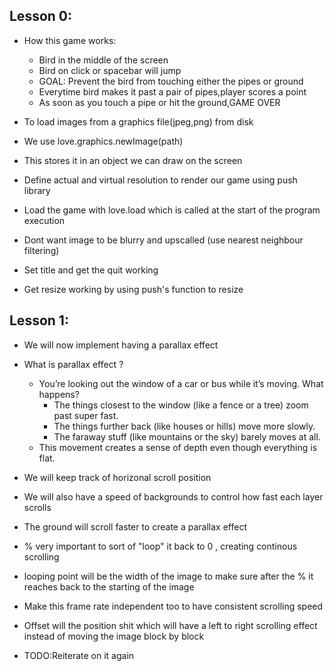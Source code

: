## Lesson 0:

- How this game works:
    - Bird in the middle of the screen
    - Bird on click or spacebar will jump
    - GOAL: Prevent the bird from touching either the pipes or ground
    - Everytime bird makes it past a pair of pipes,player scores a point
    - As soon as you touch a pipe or hit the ground,GAME OVER
    
- To load images from a graphics file(jpeg,png) from disk
- We use love.graphics.newImage(path)
- This stores it in an object we can draw on the screen
- Define actual and virtual resolution to render our game using push library
- Load the game with love.load which is called at the start of the program execution
- Dont want image to be blurry and upscalled (use nearest neighbour filtering)
- Set title and get the quit working
- Get resize working by using push's function to resize

## Lesson 1:
- We will now implement having a parallax effect
- What is parallax effect ?
    - You’re looking out the window of a car or bus while it’s moving. What happens?
        - The things closest to the window (like a fence or a tree) zoom past super fast.
        - The things further back (like houses or hills) move more slowly.
        - The faraway stuff (like mountains or the sky) barely moves at all.
    - This movement creates a sense of depth even though everything is flat.
    
- We will keep track of horizonal scroll position 
- We will also have a speed of backgrounds to control how fast each layer scrolls
- The ground will scroll faster to create a parallax effect
- % very important to sort of "loop" it back to 0 , creating continous scrolling 
- looping point will be the width of the image to make sure after the % it reaches back to the starting of the image 
- Make this frame rate independent too to have consistent scrolling speed 
- Offset will the position shit which will have a left to right scrolling effect instead of moving the image block by block
- TODO:Reiterate on it again 